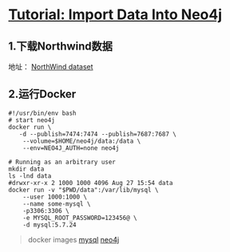 # [Tutorial: Import Data Into Neo4j](https://neo4j.com/developer/guide-importing-data-and-etl/)

## 1.下载Northwind数据

地址： [NorthWind dataset](https://code.google.com/p/northwindextended/downloads/detail?name=northwind.postgre.sql&can=2&q=)

## 2.运行Docker

```shell
#!/usr/bin/env bash
# start neo4j
docker run \
   -d --publish=7474:7474 --publish=7687:7687 \
    --volume=$HOME/neo4j/data:/data \
    --env=NEO4J_AUTH=none neo4j
   
# Running as an arbitrary user
mkdir data
ls -lnd data
#drwxr-xr-x 2 1000 1000 4096 Aug 27 15:54 data
docker run -v "$PWD/data":/var/lib/mysql \
    --user 1000:1000 \
    --name some-mysql \
    -p3306:3306 \
    -e MYSQL_ROOT_PASSWORD=123456@ \
    -d mysql:5.7.24
```

> docker images [mysql](https://hub.docker.com/_/mysql)  [neo4j](https://hub.docker.com/_/neo4j?tab=description)


